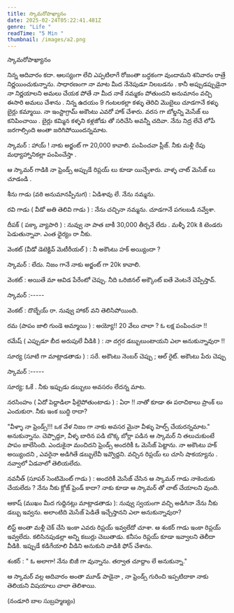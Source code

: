 ```yaml
---
title: స్కామరోపాఖ్యానం
date: 2025-02-24T05:22:41.481Z
genre: "Life "
readTime: "5 Min "
thumbnail: /images/a2.png
---
```

<!--StartFragment-->

స్కామరోపాఖ్యానం

నిన్న ఆదివారం కదా. ఆలస్యంగా లేచి ఎప్పటిలాగే రోజంతా బద్ధకంగా వుందామని శనివారం రాత్రే నిర్ణయించుకున్నాను. సాధారణంగా నా మాట మీద నేనెపుడూ నిలబడను . కానీ అప్పుడప్పుడైనా నా నిర్ణయాలని అమలు చేయక పోతే నా మీద నాకే నమ్మకం పోతుందని అనుమానం వచ్చి ఈసారి అమలు చేశాను . నిన్న ఉదయం 9 గంటలకల్లా కళ్ళు తెరిచి మొబైలు చూడగానే కళ్ళు బైర్లు కమ్మాయి. నా ఇంస్టాగ్రామ్ అకౌంటు ఎవరో హాక్ చేశారు. వరస గా బోల్డన్ని మెసేజ్ లు కనిపించాయి . బైర్లు [](<>)కమ్మిన కళ్ళని కళ్లజోడు తో సరిచేసి అవన్నీ చదివా. నేను నిద్ర లేచే లోపే జరగాల్సింది అంతా జరిగిపోయిందన్నమాట.

స్కామర్ : హాయ్ ! నాకు అర్జంట్ గా 20,000 కావాలి. పంపించవా ప్లీజ్. నీకు మళ్లీ రేపు మధ్యాహ్నానికల్లా పంపించేస్తా .

ఆ స్కామర్ గాడికి నా ఫ్రెండ్స్ అప్పుడే రిప్లయ్ లు కూడా యిచ్చేశారు. వాళ్ళ చాట్ మెసేజ్ లు చూడండి .

శీను గాడు (వఠి అనుమానప్పీనుగ) : ఏడిశావు లే. నేను నమ్మను.

రవి గాడు ( వీడో అతి తెలివి గాడు ) : నేను చచ్చినా నమ్మను. చూడగానే పగలబడి నవ్వేశా.

దీపక్ ( పక్కా వ్యాపారి ) : నువ్వు నా పాత బాకీ 30,000 తీర్చనే లేదు . మళ్ళీ 20k కి టెండరు పెడుతున్నావా. ఎంత ధైర్యం రా నీకు.

వెంకట్ (వీడో డెటెక్టివ్ మెటీరీయల్ ) : నీ అకౌంటు హక్ అయ్యిందా ?

స్కామర్ : లేదు. నిజం గానే నాకు అర్జంట్ గా 20k కావాలి.

వెంకట్ : అయితే మా ఆవిడ పేరేంటో చెప్పు. నీది ఒరిజినల్ అక్కౌంట్ ఐతే వెంటనే చెప్పేస్తావ్.

స్కామర్ :-----

వెంకట్ : దొబ్బేయ్ రా. నువ్వు హాకర్ వని తెలిసిపోయింది.

రమ (పాపం జాలి గుండె అమ్మాయి ) : అయ్యో!! 20 వేలు చాలా ? ఓ లక్ష పంపించనా !!

రమేష్ ( ఎప్పుడూ బీద అరుపులే వీడికి ) : నా దగ్గర డబ్బులుంటాయని ఎలా అనుకున్నావురా !!

సూర్య (సూటి గా మాట్లాడతాడు ) : సరే. అకౌంటు నెంబర్ చెప్పు ; ఆల్ రైట్. అకౌంటు పేరు చెప్పు

స్కామర్ :-----

సూర్య: ఓకే . నీకు ఇప్పుడు డబ్బులు అవసరం లేదన్న మాట.

నరసింహం ( ఏదో పెద్దాడిలా ఫీలైపోతుంటాడు ) : ఏరా !! నాతో కూడా ఈ పరాచికాలు ప్రాంక్ లు ఎందుకురా. నీకు ఇంక బుద్ధి రాదా?

"వీళ్ళా నా ఫ్రెండ్స్!!! ఒక వేళ నిజం గా నాకు అవసర మైనా వీళ్ళు హెల్ప్ చేయరన్నమాట." అనుకున్నాను. చెప్పొద్దూ, వీళ్ళ బారిన పడి బొక్క బోర్లా పడిన ఆ స్కామర్ ని తలుచుకుంటే పాపం జాలేసింది. ఎందుకైనా మంచిదని ఫ్రెండ్స్ అందరికీ ఓ మెసేజ్ పెట్టాను. నా అకౌంటు హక్ అయ్యిందని , ఎవరైనా అడిగితే డబ్బులేవీ ఇవ్వొద్దని. వచ్చిన రిప్లయ్ లు చూసి షాకయ్యాను . నవ్వాలో ఏడవాలో తెలియలేదు.

నవనీత్ (సూపర్ సెంటిమెంట్ గాడు ) : అందరికీ మెసేజ్ చేసిన ఆ స్కామర్ గాడు నాకెందుకు చేయలేదు ? నేను నీకు క్లోజ్ ఫ్రెండ్ కాదా? నాకు కూడా ఆ స్కామర్ తో చాట్ చేయాలని వుంది.

ఆకాష్ (ముఖం మీద గుద్దినట్లు మాట్లాడతాడు ): నువ్వు స్వయంగా వచ్చి అడిగినా నేను నీకు డబ్బు ఇవ్వను. అలాంటిది మెసేజ్ పెడితే ఇచ్చేస్తానని ఎలా అనుకున్నావురా?

లిస్ట్ అంతా మళ్లీ చెక్ చేసి ఇంకా ఎవరు రిప్లయ్ ఇవ్వలేదో చూశా. ఆ శంకర్ గాడు ఇంకా రిప్లయ్ ఇవ్వలేదు. కలిసినపుడల్లా అన్ని కబుర్లు చెబుతాడు. కనీసం రిప్లయ్ కూడా ఇవ్వాలని తెలీదా వీడికి. ఇప్పుడే కడిగేయాలి వీడిని అనుకుని వాడికి ఫోన్ చేశాను.

శంకర్ : " ఓ అలాగా! నేను బిజీ గా వున్నాను. తర్వాత చూద్దాం లే అనుకున్నా."

ఆ స్కామర్ వల్ల ఆదివారం అంతా మూడ్ పాడైనా , నా ఫ్రెండ్స్ గురించి ఇప్పటిదాకా నాకు తెలియని విషయాలు చాలా తెలిశాయి.

(నండూరి బాల సుబ్రహ్మణ్యం)

<!--EndFragment-->